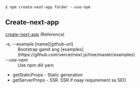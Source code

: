 `$ npm create-next-app folder --use-npm`  

## Create-next-app

[create-next-app](https://nextjs.org/docs/api-reference/create-next-app) (Reference)

<dl>
  <dt>-e, --example [name][github-url]</dt>
  <dd>Bootstrap gamit ang [examples](https://github.com/vercel/next.js/tree/master/examples)</dd>
  <dt>--use-npm</dt>
  <dd>Use npm dili yarn</dd>
</dl>

- getStaticProps - Static generation
- getServerProps - SSR. SSR if naay requirement sa SEO
